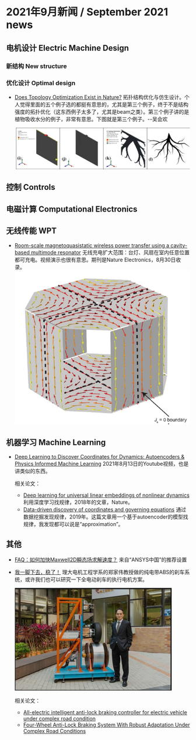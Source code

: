 # 2021年9月新闻 / September 2021 news

## 电机设计 Electric Machine Design

### 新结构 New structure

### 优化设计 Optimal design

- [Does Topology Optimization Exist in Nature?](https://link.springer.com/article/10.1007/s40009-021-01050-1)
  拓扑结构优化与仿生设计。个人觉得里面的五个例子选的都挺有意思的，尤其是第三个例子，终于不是结构强度的拓扑优化（这东西例子太多了，尤其是beam之类）。第三个例子讲的是植物吸收水分的例子，非常有意思。下图就是第三个例子。--吴会欢

  ![第三个例子](img_1.png)

## 控制 Controls

## 电磁计算 Computational Electronics

## 无线传能 WPT

- [Room-scale magnetoquasistatic wireless power transfer using a cavity-based multimode resonator](https://www.nature.com/articles/s41928-021-00636-3)
  无线充电扩大范围：台灯、风扇在室内任意位置都可充电。视频演示也很有意思。期刊是Nature Electronics，8月30日收录。
  ![room](img_2.png)

## 机器学习 Machine Learning

- [Deep Learning to Discover Coordinates for Dynamics: Autoencoders & Physics Informed Machine Learning](https://www.youtube.com/watch?v=KmQkDgu-Qp0)
  2021年8月13日的Youtube视频，也是讲类似的东西。

  相关论文：

    - [Deep learning for universal linear embeddings of nonlinear dynamics](https://www.nature.com/articles/s41467-018-07210-0)
      利用深度学习找规律，2018年的文章，Nature。
    - [Data-driven discovery of coordinates and governing equations](https://www.pnas.org/content/116/45/22445)
      通过数据挖掘发现规律，2019年。这篇文章用一个基于autoencoder的模型找规律，我发现都可以说是“approximation”。

## 其他

- [FAQ：如何加快Maxwell2D瞬态场求解速度？](https://mp.weixin.qq.com/s/Z6Q8c48AY6by-a27AyLeCQ)
  来自“ANSYS中国”的推荐设置

- [我一脚下去，稳了！](https://mp.weixin.qq.com/s/IZC27pQKQYUUCkSR5YU4yQ)
  理大电机工程学系的郑家伟教授做的纯电带ABS的刹车系统，或许我们也可以研究一下全电动刹车的执行电机方案。

  <img alt="pic" height="280" src="img.png" width="430"/>

  相关论文：
    - [All-electric intelligent anti-lock braking controller for electric vehicle under complex road condition](https://ieeexplore.ieee.org/document/7845986)
    - [Four-Wheel Anti-Lock Braking System With Robust Adaptation Under Complex Road Conditions](https://ieeexplore.ieee.org/document/9309155)
